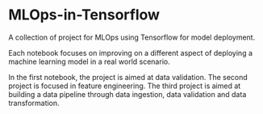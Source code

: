 # MLOps-in-Tensorflow
A collection of project for MLOps using Tensorflow for model deployment.

Each notebook focuses on improving on a different aspect of deploying a machine learning model in a real world scenario.

In the first notebook, the project is aimed at data validation. The second project is focused in feature engineering. The third project is aimed at building a data pipeline through data ingestion, data validation and data transformation.
